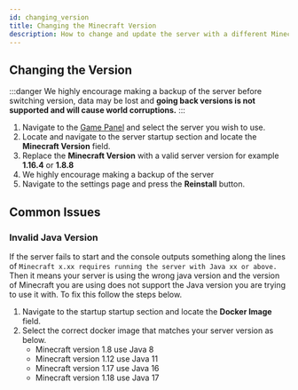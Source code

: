 ```yaml
---
id: changing_version
title: Changing the Minecraft Version
description: How to change and update the server with a different Minecraft version.
---
```


## Changing the Version
:::danger
We highly encourage making a backup of the server before switching version, data may be lost and **going back versions is not supported and will cause world corruptions.**
:::

1. Navigate to the [Game Panel](https://hrzn.link/panel) and select the server you wish to use.
2. Locate and navigate to the server startup section and locate the **Minecraft Version** field.
3. Replace the **Minecraft Version** with a valid server version for example **1.16.4** or **1.8.8**
4. We highly encourage making a backup of the server
5. Navigate to the settings page and press the **Reinstall** button.

## Common Issues
### Invalid Java Version
If the server fails to start and the console outputs something along the lines of ``Minecraft x.xx requires running the server with Java xx or above.`` Then it means your server is using the wrong java version and the version of Minecraft you are using does not support the Java version you are trying to use it with. To fix this follow the steps below.
1. Navigate to the startup startup section and locate the **Docker Image** field.
2. Select the correct docker image that matches your server version as below.
    - Minecraft version 1.8 use Java 8
    - Minecraft version 1.12 use Java 11
    - Minecraft version 1.17 use Java 16
    - Minecraft version 1.18 use Java 17
